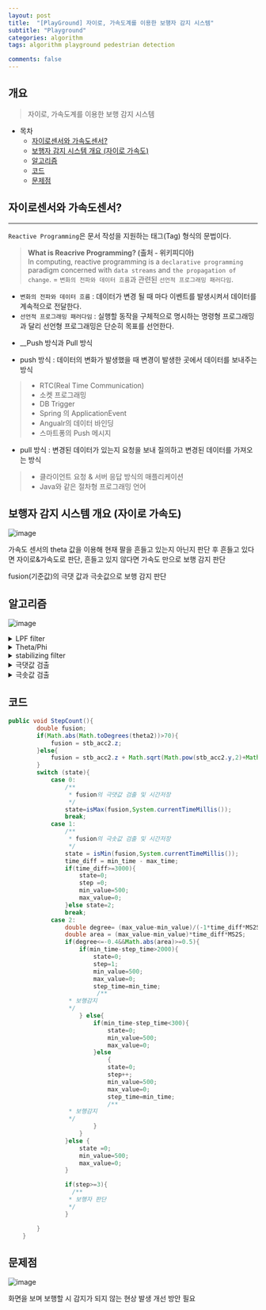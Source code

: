 ```yaml
---
layout: post
title:  "[PlayGround] 자이로, 가속도계를 이용한 보행자 감지 시스템"
subtitle: "Playground"
categories: algorithm
tags: algorithm playground pedestrian detection

comments: false
---
```



## 개요
> 자이로, 가속도계를 이용한 보행 감지 시스템 
  
- 목차
	- [자이로센서와 가속도센서?](#자이로센서와-가속도센서?) 
	- [보행자 감지 시스템 개요 (자이로 가속도)](#보행자-감지-시스템-개요-자이로-가속도)
	- [알고리즘](#알고리즘)
	- [코드](#코드)
	- [문제점](#문제점)
	
  
## 자이로센서와 가속도센서?  
---
`Reactive Programming`은 문서 작성을 지원하는 태그(Tag) 형식의 문법이다. 

> __What is Reacrive Programming? (출처 - 위키피디아)__  
> In computing, reactive programming is a `declarative programming` paradigm concerned with `data streams` and `the propagation of change`. 
> = `변화의 전파와 데이터 흐름`과 관련된 `선언적 프로그래밍 패러다임`.
- `변화의 전파와 데이터 흐름` : 데이터가 변경 될 때 마다 이벤트를 발생시켜서 데이터를 계속적으로 전달한다.
- `선언적 프로그래밍 패러다임` : 실행할 동작을 구체적으로 명시하는 명령형 프로그래밍과 달리 선언형 프로그래밍은 단순히 목표를 선언한다.

* __Push 방식과 Pull 방식
- push 방식 : 데이터의 변화가 발생했을 때 변경이 발생한 곳에서 데이터를 보내주는 방식
> * RTC(Real Time Communication)
> * 소켓 프로그래밍
> * DB Trigger
> * Spring 의 ApplicationEvent
> * Angualr의 데이터 바인딩
> * 스마트퐁의 Push 메시지

- pull 방식 : 변경된 데이터가 있는지 요청을 보내 질의하고 변경된 데이터를 가져오는 방식
> * 클라이언트 요청 & 서버 응답 방식의 매플리케이션
> * Java와 같은 절차형 프로그래밍 언어
 

## 보행자 감지 시스템 개요 (자이로 가속도)
![image](https://user-images.githubusercontent.com/48474929/148864421-6e827902-b8b6-4763-a3d4-f5d5bc06c00c.png)


가속도 센서의 theta 값을 이용해 현재 팔을 흔들고 있는지 아닌지 판단 후
흔들고 있다면 자이로&가속도로 판단, 흔들고 있지 않다면 가속도 만으로 보행 감지 판단

fusion(기준값)의 극댓 값과 극솟값으로 보행 감지 판단



## 알고리즘
![image](https://user-images.githubusercontent.com/48474929/148866395-ab095bee-c39b-42be-8deb-3af1696dd9c3.png)

<details>
  <summary>LPF filter</summary>
  
  ![image](https://user-images.githubusercontent.com/48474929/148866718-02d45e45-c919-4bf9-a3a7-322d8c69b48a.png)

</details>

<details>
  <summary>Theta/Phi</summary>
  
  ```
  theta= rad2deg(atan(-lpf.x/sqrt(lpf.z^2+lpf.y^2)));
  phi= rad2deg(atan(lpf.y/sqrt(lpf.z^2+lpf.x^2)));
  
  lpf.x : LPF 통과 된 x 축 가속도
  lpf.y : LPF 통과 된 y 축 가속도
  lpf.z : LPF 통과 된 z 축 가속도
  
  ```
</details>


<details>
  <summary>stabilizing filter</summary>
  
  ```
  //acc
 stb_acc.x = lpf.x*cos(deg2rad(theta))+lpf.y*sin(deg2rad(theta))*sin(deg2rad(phi))+lpf.z*sin(deg2rad(theta))*cos(deg2rad(phi));
stb_acc.y = lpf.y*cos(deg2rad(phi))-lpf.z*sin(deg2rad(phi));
stb_acc.z = lpf.x*sin(deg2rad(theta))*(-1)+lpf.y*cos(deg2rad(theta))*sin(deg2rad(phi))+lpf.z*cos(deg2rad(theta)))*cos(deg2rad(phi));

  lpf.x : LPF 통과 된 x 축 가속도
lpf.y : LPF 통과 된 y 축 가속도
lpf.z : LPF 통과 된 z 축 가속도

  ```
  가속도 센서 뿐만 아니라 자이로 센서 축도 가속도 센서와 같이 안정화 프레임으로 전환 하여야 함
계산 방법은 위 코드에서 아래와 같이 변경하여 대입하면 됨


  ```
lpf.x -> gyro.x로 변경
lpf.y -> gyro.y로 변경
Lpf.z -> gyro.z로 변경
  
stb_gyro.x = gyro.x*cos(deg2rad(theta))+ gyro.y*sin(deg2rad(theta))*sin(deg2rad(phi))+ gyro.z*sin(deg2rad(theta))*cos(deg2rad(phi));
stb_gyro.y = gyro.y*cos(deg2rad(phi))- gyro.z*sin(deg2rad(phi));
stb_gyro.z = gyro.x*sin(deg2rad(theta))*(-1)+ gyro.y*cos(deg2rad(theta))*sin(deg2rad(phi))+ gyro.z*cos(deg2rad(theta))*cos(deg2rad(phi));
  
  ```
</details>

<details>
  <summary>극댓값 검출</summary>
  
  ```
max_value = 0 // 초기값


if (max_value < value){
	max_value = value;
	max_time = time;
}

if(max_value > value+0.5){ // state 변경 조건
	state = 1;
}


  ```
</details>
  
  <details>
  <summary>극솟값 검출</summary>
  
  ```
min_value = 500 // 초기값


if (min_value > value){
	 min_value = value;
	 min_time = time;
}

if(min_value < value-0.5){ // state 변경 조건
	state = 2;
}

  ```
</details>

## 코드

```java
public void StepCount(){
        double fusion;
        if(Math.abs(Math.toDegrees(theta2))>70){
            fusion = stb_acc2.z;
        }else{
            fusion = stb_acc2.z + Math.sqrt(Math.pow(stb_acc2.y,2)+Math.pow(stb_acc2.x,2));
        }
        switch (state){
            case 0:
                /**
                 * fusion의 극댓값 검출 및 시간저장
                 */
                state=isMax(fusion,System.currentTimeMillis());
                break;
            case 1:
                /**
                 * fusion의 극솟값 검출 및 시간저장
                 */
                state = isMin(fusion,System.currentTimeMillis());
                time_diff = min_time - max_time;
                if(time_diff>=3000){
                    state=0;
                    step =0;
                    min_value=500;
                    max_value=0;
                }else state=2;
                break;
            case 2:
                double degree= (max_value-min_value)/(-1*time_diff*MS2S);
                double area = (max_value-min_value)*time_diff*MS2S;
                if(degree<=-0.4&&Math.abs(area)>=0.5){
                    if(min_time-step_time>2000){
                        state=0;
                        step=1;
                        min_value=500;
                        max_value=0;
                        step_time=min_time;
                         /**
                 * 보행감지
                 */
                    } else{
                        if(min_time-step_time<300){
                            state=0;
                            min_value=500;
                            max_value=0;
                        }else
                            {
                            state=0;
                            step++;
                            min_value=500;
                            max_value=0;
                            step_time=min_time;
                            /**
                 * 보행감지
                 */
                        }
                    }
                }else {
                    state =0;
                    min_value=500;
                    max_value=0;
                }

                if(step>=3){
                  /**
                 * 보행자 판단
                 */
                }

        }
    }
```

## 문제점
    
![image](https://user-images.githubusercontent.com/48474929/148868128-6e3e1459-ae6e-43ca-93aa-10e844726b45.png)
    
 화면을 보며 보행할 시 감지가 되지 않는 현상 발생 개선 방안 필요
